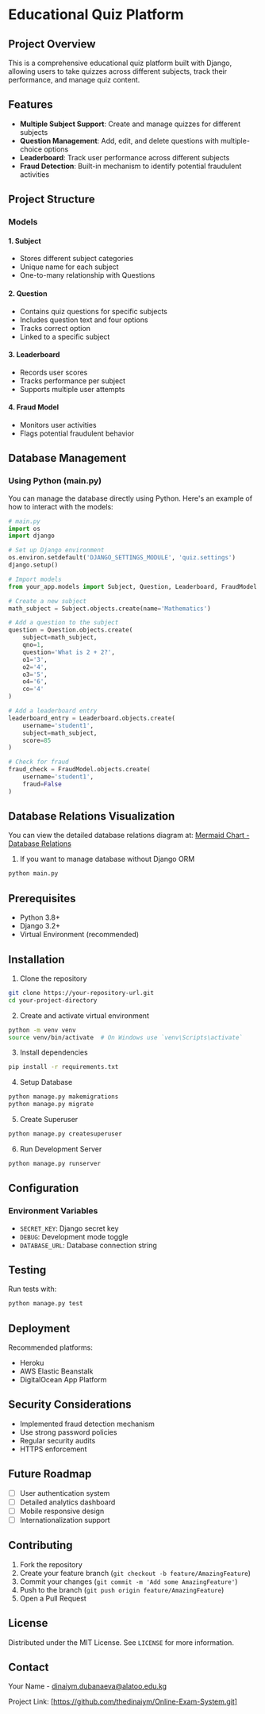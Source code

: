 # Educational Quiz Platform

## Project Overview

This is a comprehensive educational quiz platform built with Django, allowing users to take quizzes across different subjects, track their performance, and manage quiz content.

## Features

- **Multiple Subject Support**: Create and manage quizzes for different subjects
- **Question Management**: Add, edit, and delete questions with multiple-choice options
- **Leaderboard**: Track user performance across different subjects
- **Fraud Detection**: Built-in mechanism to identify potential fraudulent activities

## Project Structure

### Models

#### 1. Subject
- Stores different subject categories
- Unique name for each subject
- One-to-many relationship with Questions

#### 2. Question
- Contains quiz questions for specific subjects
- Includes question text and four options
- Tracks correct option
- Linked to a specific subject

#### 3. Leaderboard
- Records user scores
- Tracks performance per subject
- Supports multiple user attempts

#### 4. Fraud Model
- Monitors user activities
- Flags potential fraudulent behavior

## Database Management

### Using Python (main.py)

You can manage the database directly using Python. Here's an example of how to interact with the models:

```python
# main.py
import os
import django

# Set up Django environment
os.environ.setdefault('DJANGO_SETTINGS_MODULE', 'quiz.settings')
django.setup()

# Import models
from your_app.models import Subject, Question, Leaderboard, FraudModel

# Create a new subject
math_subject = Subject.objects.create(name='Mathematics')

# Add a question to the subject
question = Question.objects.create(
    subject=math_subject,
    qno=1,
    question='What is 2 + 2?',
    o1='3',
    o2='4',
    o3='5',
    o4='6',
    co='4'
)

# Add a leaderboard entry
leaderboard_entry = Leaderboard.objects.create(
    username='student1',
    subject=math_subject,
    score=85
)

# Check for fraud
fraud_check = FraudModel.objects.create(
    username='student1',
    fraud=False
)
```

## Database Relations Visualization

You can view the detailed database relations diagram at:
[Mermaid Chart - Database Relations](https://www.mermaidchart.com/app/projects/b9cf9467-618a-4992-8305-920219ecbb7c/diagrams/804cef43-9343-40ee-858a-f3c7dcee03ac/version/v0.1/edit)

1. If you want to manage database without Django ORM
```bash
python main.py
```

## Prerequisites

- Python 3.8+
- Django 3.2+
- Virtual Environment (recommended)

## Installation

1. Clone the repository
```bash
git clone https://your-repository-url.git
cd your-project-directory
```

2. Create and activate virtual environment
```bash
python -m venv venv
source venv/bin/activate  # On Windows use `venv\Scripts\activate`
```

3. Install dependencies
```bash
pip install -r requirements.txt
```

4. Setup Database
```bash
python manage.py makemigrations
python manage.py migrate
```

5. Create Superuser
```bash
python manage.py createsuperuser
```

6. Run Development Server
```bash
python manage.py runserver
```
## Configuration

### Environment Variables
- `SECRET_KEY`: Django secret key
- `DEBUG`: Development mode toggle
- `DATABASE_URL`: Database connection string

## Testing

Run tests with:
```bash
python manage.py test
```

## Deployment

Recommended platforms:
- Heroku
- AWS Elastic Beanstalk
- DigitalOcean App Platform

## Security Considerations

- Implemented fraud detection mechanism
- Use strong password policies
- Regular security audits
- HTTPS enforcement

## Future Roadmap

- [ ] User authentication system
- [ ] Detailed analytics dashboard
- [ ] Mobile responsive design
- [ ] Internationalization support

## Contributing

1. Fork the repository
2. Create your feature branch (`git checkout -b feature/AmazingFeature`)
3. Commit your changes (`git commit -m 'Add some AmazingFeature'`)
4. Push to the branch (`git push origin feature/AmazingFeature`)
5. Open a Pull Request

## License

Distributed under the MIT License. See `LICENSE` for more information.

## Contact

Your Name - dinaiym.dubanaeva@alatoo.edu.kg

Project Link: [https://github.com/thedinaiym/Online-Exam-System.git]